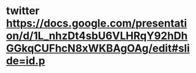 # twitter https://docs.google.com/presentation/d/1L_nhzDt4sbU6VLHRqY92hDhGGkqCUFhcN8xWKBAgOAg/edit#slide=id.p
